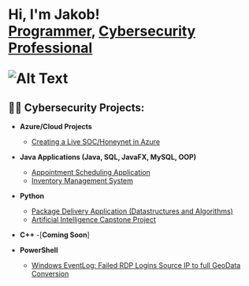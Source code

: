 <h1>Hi, I'm Jakob! <br/><a href="https://github.com/JohnnyHackz">Programmer</a>, <a href = "https://www.linkedin.com/in/jakob-berentsen-38a7b6209">Cybersecurity Professional</a>

![Alt Text](https://images.wallpapersden.com/image/download/anonymous-hacker-working_bGllZ2mUmZqaraWkpJRobWllrWdpZWU.jpg)

<h2>👨‍💻 Cybersecurity Projects:</h2>

- <b>Azure/Cloud Projects</b>
  - [Creating a Live SOC/Honeynet in Azure](https://github.com/JohnnyHackz/Azure-SOC.git)
    
- <b>Java Applications (Java, SQL, JavaFX, MySQL, OOP)</b>
  - [Appointment Scheduling Application](https://github.com/JohnnyHackz/ScheduleApplication.git)
  - [Inventory Management System](https://github.com/JohnnyHackz/Inventory_Management_System.git)
    
- <b>Python</b>
  - [Package Delivery Application (Datastructures and Algorithms)](https://github.com/JohnnyHackz/C950_Project.git)
  - [Artificial Intelligence Capstone Project](https://github.com/JohnnyHackz/Capstone_Project.git)

- <b>C++</b>
  -[**Coming Soon**]

- <b>PowerShell</b>
  - [Windows EventLog: Failed RDP Logins Source IP to full GeoData Conversion](https://github.com/joshmadakor1/Sentinel-Lab)

